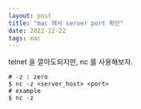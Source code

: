 ```yaml
---
layout: post
title: "mac 에서 server port 확인"
date: 2022-12-22
tags: mac
---
```


telnet 을 깔아도되지만, nc 를 사용해보자.

``` shell
# -z : zero 
$ nc -z <server_host> <port>
# example
$ nc -z 
```